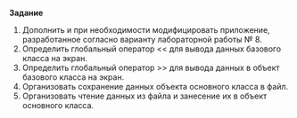 **Задание**
1. Дополнить и при необходимости модифицировать приложение,
разработанное согласно варианту лабораторной работы № 8.
2. Определить глобальный оператор << для вывода данных базового
класса на экран.
3. Определить глобальный оператор >> для вывода данных в объект
базового класса на экран.
4. Организовать сохранение данных объекта основного класса в файл.
5. Организовать чтение данных из файла и занесение их в объект основного класса.